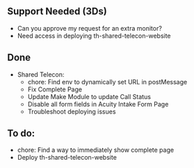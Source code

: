 ## Support Needed (3Ds)
  - Can you approve my request for an extra monitor?
  - Need access in deploying th-shared-telecon-website
## Done
  - Shared Telecon:
    - chore: Find env to dynamically set URL in postMessage
    - Fix Complete Page
    - Update Make Module to update Call Status
    - Disable all form fields in Acuity Intake Form Page
    - Troubleshoot deploying issues
## To do:
  - chore: Find a way to immediately show complete page
  - Deploy th-shared-telecon-website